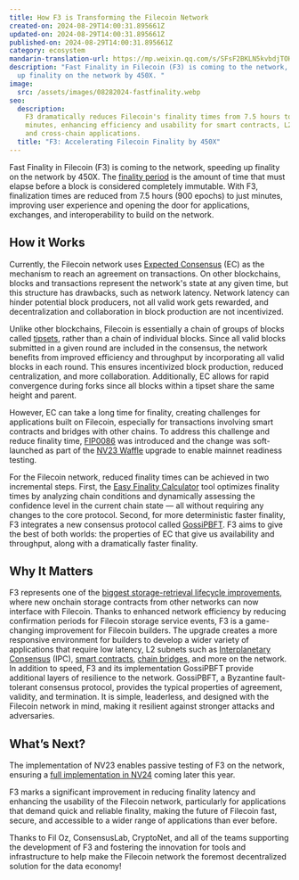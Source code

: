 ```yaml
---
title: How F3 is Transforming the Filecoin Network
created-on: 2024-08-29T14:00:31.895661Z
updated-on: 2024-08-29T14:00:31.895661Z
published-on: 2024-08-29T14:00:31.895661Z
category: ecosystem
mandarin-translation-url: https://mp.weixin.qq.com/s/SFsF2BKLN5kvbdjTOH7kIQ
description: "Fast Finality in Filecoin (F3) is coming to the network, speeding
  up finality on the network by 450X. "
image:
  src: /assets/images/08282024-fastfinality.webp
seo:
  description:
    F3 dramatically reduces Filecoin's finality times from 7.5 hours to
    minutes, enhancing efficiency and usability for smart contracts, L2 subnets,
    and cross-chain applications.
  title: "F3: Accelerating Filecoin Finality by 450X"
---
```


Fast Finality in Filecoin (F3) is coming to the network, speeding up finality on the network by 450X. The [finality period](https://docs.filecoin.io/reference/general/glossary#finality) is the amount of time that must elapse before a block is considered completely immutable. With F3, finalization times are reduced from 7.5 hours (900 epochs) to just minutes, improving user experience and opening the door for applications, exchanges, and interoperability to build on the network.

## How it Works

Currently, the Filecoin network uses [Expected Consensus](https://spec.filecoin.io/algorithms/expected_consensus/) (EC) as the mechanism to reach an agreement on transactions. On other blockchains, blocks and transactions represent the network's state at any given time, but this structure has drawbacks, such as network latency. Network latency can hinder potential block producers, not all valid work gets rewarded, and decentralization and collaboration in block production are not incentivized.

Unlike other blockchains, Filecoin is essentially a chain of groups of blocks called [tipsets](https://docs.filecoin.io/basics/the-blockchain/blocks-and-tipsets#tipsets), rather than a chain of individual blocks. Since all valid blocks submitted in a given round are included in the consensus, the network benefits from improved efficiency and throughput by incorporating all valid blocks in each round. This ensures incentivized block production, reduced centralization, and more collaboration. Additionally, EC allows for rapid convergence during forks since all blocks within a tipset share the same height and parent.

However, EC can take a long time for finality, creating challenges for applications built on Filecoin, especially for transactions involving smart contracts and bridges with other chains. To address this challenge and reduce finality time, [FIP0086](https://github.com/filecoin-project/FIPs/blob/master/FIPS/fip-0086.md#fast-finality-in-filecoin-f3) was introduced and the change was soft-launched as part of the [NV23 Waffle](/blog/announcing-the-filecoin-nv23-waffle-upgrade-enhancing-filecoins-efficiency-and-security) upgrade to enable mainnet readiness testing.

For the Filecoin network, reduced finality times can be achieved in two incremental steps. First, the [Easy Finality Calculator](https://github.com/filecoin-project/FIPs/discussions/919) tool optimizes finality times by analyzing chain conditions and dynamically assessing the confidence level in the current chain state — all without requiring any changes to the core protocol. Second, for more deterministic faster finality, F3 integrates a new consensus protocol called [GossiPBFT](https://github.com/filecoin-project/FIPs/blob/master/FIPS/fip-0086.md#GossiPBFT-Consensushttps://github.com/filecoin-project/FIPs/blob/master/FIPS/fip-0086.md#GossiPBFT-Consensus). F3 aims to give the best of both worlds: the properties of EC that give us availability and throughput, along with a dramatically faster finality.

## Why It Matters

F3 represents one of the [biggest storage-retrieval lifecycle improvements](https://x.com/FilFoundation/status/1816890979032727563), where new onchain storage contracts from other networks can now interface with Filecoin. Thanks to enhanced network efficiency by reducing confirmation periods for Filecoin storage service events, F3 is a game-changing improvement for Filecoin builders. The upgrade creates a more responsive environment for builders to develop a wider variety of applications that require low latency, L2 subnets such as [Interplanetary Consensus](https://docs.filecoin.io/basics/interplanetary-consensus) (IPC), [smart contracts](https://docs.filecoin.io/smart-contracts/fundamentals), [chain bridges](https://docs.filecoin.io/builder-cookbook/dapps/cross-chain-bridges), and more on the network. In addition to speed, F3 and its implementation GossiPBFT provide additional layers of resilience to the network. GossiPBFT, a Byzantine fault-tolerant consensus protocol, provides the typical properties of agreement, validity, and termination. It is simple, leaderless, and designed with the Filecoin network in mind, making it resilient against stronger attacks and adversaries.

## What’s Next?

The implementation of NV23 enables passive testing of F3 on the network, ensuring a [full implementation in NV24](https://github.com/filecoin-project/core-devs/discussions/150#discussioncomment-10214831) coming later this year.

F3 marks a significant improvement in reducing finality latency and enhancing the usability of the Filecoin network, particularly for applications that demand quick and reliable finality, making the future of Filecoin fast, secure, and accessible to a wider range of applications than ever before.

Thanks to Fil Oz, ConsensusLab, CryptoNet, and all of the teams supporting the development of F3 and fostering the innovation for tools and infrastructure to help make the Filecoin network the foremost decentralized solution for the data economy!
